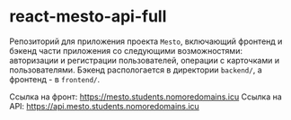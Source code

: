 # react-mesto-api-full
Репозиторий для приложения проекта `Mesto`, включающий фронтенд и бэкенд части приложения со следующими возможностями: авторизации и регистрации пользователей, операции с карточками и пользователями. Бэкенд распологается в директории `backend/`, а фронтенд - в `frontend/`. 
  
Ссылка на фронт: https://mesto.students.nomoredomains.icu
Ссылка на API: https://api.mesto.students.nomoredomains.icu
